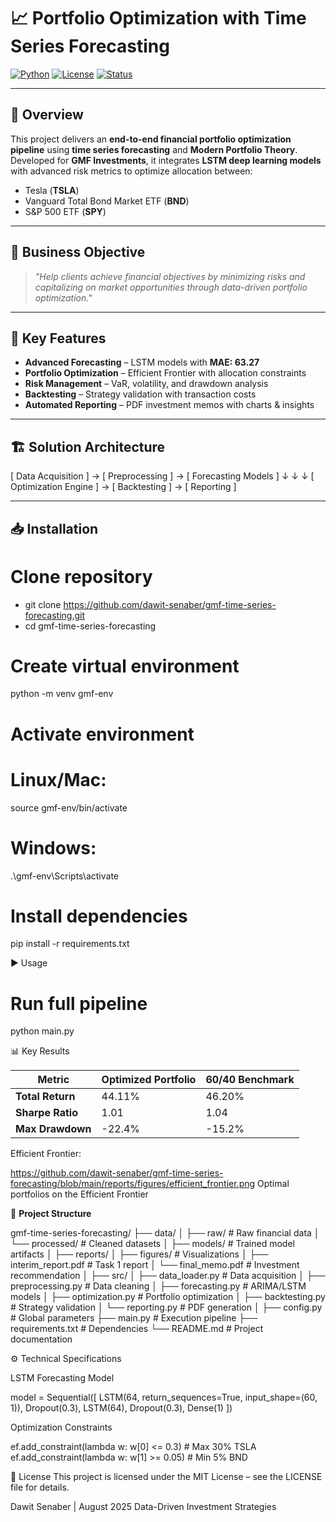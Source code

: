 # 📈 Portfolio Optimization with Time Series Forecasting

[![Python](https://img.shields.io/badge/python-3.11%2B-blue)](https://www.python.org/downloads/release/python-3110/)
[![License](https://img.shields.io/badge/license-MIT-green)](LICENSE)
[![Status](https://img.shields.io/badge/status-production%20ready-brightgreen)]()

---

## 📌 Overview
This project delivers an **end-to-end financial portfolio optimization pipeline** using **time series forecasting** and **Modern Portfolio Theory**.  
Developed for **GMF Investments**, it integrates **LSTM deep learning models** with advanced risk metrics to optimize allocation between:
- Tesla (**TSLA**)
- Vanguard Total Bond Market ETF (**BND**)
- S&P 500 ETF (**SPY**)

---

## 🎯 Business Objective
> *"Help clients achieve financial objectives by minimizing risks and capitalizing on market opportunities through data-driven portfolio optimization."*

---

## 🚀 Key Features
- **Advanced Forecasting** – LSTM models with **MAE: 63.27**
- **Portfolio Optimization** – Efficient Frontier with allocation constraints
- **Risk Management** – VaR, volatility, and drawdown analysis
- **Backtesting** – Strategy validation with transaction costs
- **Automated Reporting** – PDF investment memos with charts & insights

---

## 🏗 Solution Architecture

[ Data Acquisition ] → [ Preprocessing ] → [ Forecasting Models ]
↓ ↓ ↓
[ Optimization Engine ] → [ Backtesting ] → [ Reporting ]


---

## 📥 Installation

# Clone repository
- git clone https://github.com/dawit-senaber/gmf-time-series-forecasting.git
- cd gmf-time-series-forecasting

# Create virtual environment
python -m venv gmf-env

# Activate environment
# Linux/Mac:
source gmf-env/bin/activate
# Windows:
.\gmf-env\Scripts\activate

# Install dependencies
pip install -r requirements.txt

▶ Usage

# Run full pipeline
python main.py


📊 Key Results

| Metric           | Optimized Portfolio | 60/40 Benchmark |
| ---------------- | ------------------- | --------------- |
| **Total Return** | 44.11%              | 46.20%          |
| **Sharpe Ratio** | 1.01                | 1.04            |
| **Max Drawdown** | -22.4%              | -15.2%          |


Efficient Frontier:

https://github.com/dawit-senaber/gmf-time-series-forecasting/blob/main/reports/figures/efficient_frontier.png
Optimal portfolios on the Efficient Frontier

📂 **Project Structure**

gmf-time-series-forecasting/
├── data/
│ ├── raw/ # Raw financial data
│ └── processed/ # Cleaned datasets
│
├── models/ # Trained model artifacts
│
├── reports/
│ ├── figures/ # Visualizations
│ ├── interim_report.pdf # Task 1 report
│ └── final_memo.pdf # Investment recommendation
│
├── src/
│ ├── data_loader.py # Data acquisition
│ ├── preprocessing.py # Data cleaning
│ ├── forecasting.py # ARIMA/LSTM models
│ ├── optimization.py # Portfolio optimization
│ ├── backtesting.py # Strategy validation
│ └── reporting.py # PDF generation
│
├── config.py # Global parameters
├── main.py # Execution pipeline
├── requirements.txt # Dependencies
└── README.md # Project documentation


⚙ Technical Specifications

LSTM Forecasting Model

model = Sequential([
    LSTM(64, return_sequences=True, input_shape=(60, 1)),
    Dropout(0.3),
    LSTM(64),
    Dropout(0.3),
    Dense(1)
])

Optimization Constraints

ef.add_constraint(lambda w: w[0] <= 0.3)  # Max 30% TSLA
ef.add_constraint(lambda w: w[1] >= 0.05) # Min 5% BND


📜 License
This project is licensed under the MIT License – see the LICENSE file for details.

Dawit Senaber | August 2025
Data-Driven Investment Strategies